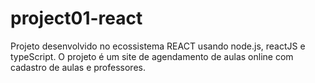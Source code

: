 # project01-react
Projeto desenvolvido no ecossistema REACT usando node.js, reactJS e typeScript.
O projeto é um site de agendamento de aulas online com cadastro de aulas e professores.
